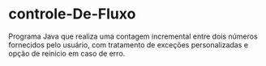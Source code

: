 # controle-De-Fluxo
Programa Java que realiza uma contagem incremental entre dois números fornecidos pelo usuário, com tratamento de exceções personalizadas e opção de reinício em caso de erro.

